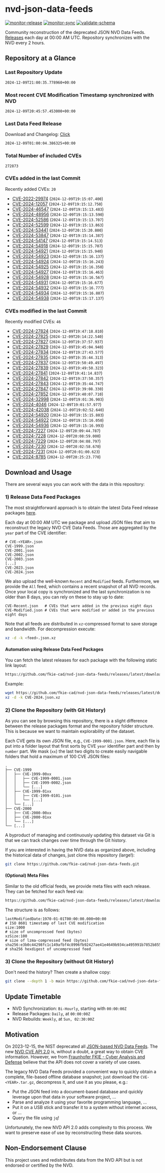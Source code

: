 # nvd-json-data-feeds

[![monitor-release](https://github.com/fkie-cad/nvd-json-data-feeds/actions/workflows/monitor_release.yml/badge.svg)](https://github.com/fkie-cad/nvd-json-data-feeds/actions/workflows/monitor_release.yml)
[![monitor-sync](https://github.com/fkie-cad/nvd-json-data-feeds/actions/workflows/monitor_sync.yml/badge.svg)](https://github.com/fkie-cad/nvd-json-data-feeds/actions/workflows/monitor_sync.yml)
[![validate-schema](https://github.com/fkie-cad/nvd-json-data-feeds/actions/workflows/validate_schema.yml/badge.svg)](https://github.com/fkie-cad/nvd-json-data-feeds/actions/workflows/validate_schema.yml)

Community reconstruction of the deprecated JSON NVD Data Feeds.
[Releases](https://github.com/fkie-cad/nvd-json-data-feeds/releases/latest) each day at 00:00 AM UTC.
Repository synchronizes with the NVD every 2 hours.

## Repository at a Glance

### Last Repository Update

```plain
2024-12-09T21:00:35.778960+00:00
```

### Most recent CVE Modification Timestamp synchronized with NVD

```plain
2024-12-09T20:45:57.453000+00:00
```

### Last Data Feed Release

Download and Changelog: [Click](https://github.com/fkie-cad/nvd-json-data-feeds/releases/latest)

```plain
2024-12-09T01:00:04.386325+00:00
```

### Total Number of included CVEs

```plain
272873
```

### CVEs added in the last Commit

Recently added CVEs: `20`

- [CVE-2022-29974](CVE-2022/CVE-2022-299xx/CVE-2022-29974.json) (`2024-12-09T19:15:07.400`)
- [CVE-2024-12057](CVE-2024/CVE-2024-120xx/CVE-2024-12057.json) (`2024-12-09T19:15:12.750`)
- [CVE-2024-46547](CVE-2024/CVE-2024-465xx/CVE-2024-46547.json) (`2024-12-09T19:15:13.483`)
- [CVE-2024-48956](CVE-2024/CVE-2024-489xx/CVE-2024-48956.json) (`2024-12-09T19:15:13.590`)
- [CVE-2024-52586](CVE-2024/CVE-2024-525xx/CVE-2024-52586.json) (`2024-12-09T19:15:13.707`)
- [CVE-2024-52599](CVE-2024/CVE-2024-525xx/CVE-2024-52599.json) (`2024-12-09T19:15:13.863`)
- [CVE-2024-53441](CVE-2024/CVE-2024-534xx/CVE-2024-53441.json) (`2024-12-09T20:15:20.800`)
- [CVE-2024-53847](CVE-2024/CVE-2024-538xx/CVE-2024-53847.json) (`2024-12-09T19:15:14.387`)
- [CVE-2024-54147](CVE-2024/CVE-2024-541xx/CVE-2024-54147.json) (`2024-12-09T19:15:14.513`)
- [CVE-2024-54918](CVE-2024/CVE-2024-549xx/CVE-2024-54918.json) (`2024-12-09T19:15:15.707`)
- [CVE-2024-54921](CVE-2024/CVE-2024-549xx/CVE-2024-54921.json) (`2024-12-09T19:15:15.940`)
- [CVE-2024-54923](CVE-2024/CVE-2024-549xx/CVE-2024-54923.json) (`2024-12-09T19:15:16.137`)
- [CVE-2024-54924](CVE-2024/CVE-2024-549xx/CVE-2024-54924.json) (`2024-12-09T19:15:16.243`)
- [CVE-2024-54925](CVE-2024/CVE-2024-549xx/CVE-2024-54925.json) (`2024-12-09T19:15:16.350`)
- [CVE-2024-54927](CVE-2024/CVE-2024-549xx/CVE-2024-54927.json) (`2024-12-09T19:15:16.463`)
- [CVE-2024-54928](CVE-2024/CVE-2024-549xx/CVE-2024-54928.json) (`2024-12-09T19:15:16.567`)
- [CVE-2024-54931](CVE-2024/CVE-2024-549xx/CVE-2024-54931.json) (`2024-12-09T19:15:16.677`)
- [CVE-2024-54932](CVE-2024/CVE-2024-549xx/CVE-2024-54932.json) (`2024-12-09T19:15:16.777`)
- [CVE-2024-54934](CVE-2024/CVE-2024-549xx/CVE-2024-54934.json) (`2024-12-09T19:15:16.887`)
- [CVE-2024-54938](CVE-2024/CVE-2024-549xx/CVE-2024-54938.json) (`2024-12-09T19:15:17.137`)


### CVEs modified in the last Commit

Recently modified CVEs: `46`

- [CVE-2024-27824](CVE-2024/CVE-2024-278xx/CVE-2024-27824.json) (`2024-12-09T19:47:18.810`)
- [CVE-2024-27825](CVE-2024/CVE-2024-278xx/CVE-2024-27825.json) (`2024-12-09T20:14:22.540`)
- [CVE-2024-27827](CVE-2024/CVE-2024-278xx/CVE-2024-27827.json) (`2024-12-09T19:37:57.937`)
- [CVE-2024-27829](CVE-2024/CVE-2024-278xx/CVE-2024-27829.json) (`2024-12-09T19:45:04.940`)
- [CVE-2024-27834](CVE-2024/CVE-2024-278xx/CVE-2024-27834.json) (`2024-12-09T19:27:43.577`)
- [CVE-2024-27835](CVE-2024/CVE-2024-278xx/CVE-2024-27835.json) (`2024-12-09T19:35:44.313`)
- [CVE-2024-27837](CVE-2024/CVE-2024-278xx/CVE-2024-27837.json) (`2024-12-09T19:50:49.497`)
- [CVE-2024-27839](CVE-2024/CVE-2024-278xx/CVE-2024-27839.json) (`2024-12-09T19:49:50.323`)
- [CVE-2024-27841](CVE-2024/CVE-2024-278xx/CVE-2024-27841.json) (`2024-12-09T19:41:14.837`)
- [CVE-2024-27842](CVE-2024/CVE-2024-278xx/CVE-2024-27842.json) (`2024-12-09T19:37:50.357`)
- [CVE-2024-27843](CVE-2024/CVE-2024-278xx/CVE-2024-27843.json) (`2024-12-09T19:35:44.747`)
- [CVE-2024-27847](CVE-2024/CVE-2024-278xx/CVE-2024-27847.json) (`2024-12-09T19:39:08.330`)
- [CVE-2024-27852](CVE-2024/CVE-2024-278xx/CVE-2024-27852.json) (`2024-12-09T19:40:07.710`)
- [CVE-2024-32998](CVE-2024/CVE-2024-329xx/CVE-2024-32998.json) (`2024-12-09T19:01:36.903`)
- [CVE-2024-4046](CVE-2024/CVE-2024-40xx/CVE-2024-4046.json) (`2024-12-09T19:01:57.977`)
- [CVE-2024-42038](CVE-2024/CVE-2024-420xx/CVE-2024-42038.json) (`2024-12-09T19:02:52.640`)
- [CVE-2024-54920](CVE-2024/CVE-2024-549xx/CVE-2024-54920.json) (`2024-12-09T19:15:15.803`)
- [CVE-2024-54922](CVE-2024/CVE-2024-549xx/CVE-2024-54922.json) (`2024-12-09T19:15:16.050`)
- [CVE-2024-54936](CVE-2024/CVE-2024-549xx/CVE-2024-54936.json) (`2024-12-09T19:15:16.993`)
- [CVE-2024-7227](CVE-2024/CVE-2024-72xx/CVE-2024-7227.json) (`2024-12-09T20:09:44.787`)
- [CVE-2024-7228](CVE-2024/CVE-2024-72xx/CVE-2024-7228.json) (`2024-12-09T20:08:59.000`)
- [CVE-2024-7229](CVE-2024/CVE-2024-72xx/CVE-2024-7229.json) (`2024-12-09T20:04:08.797`)
- [CVE-2024-7230](CVE-2024/CVE-2024-72xx/CVE-2024-7230.json) (`2024-12-09T20:02:58.670`)
- [CVE-2024-7231](CVE-2024/CVE-2024-72xx/CVE-2024-7231.json) (`2024-12-09T20:01:00.623`)
- [CVE-2024-8785](CVE-2024/CVE-2024-87xx/CVE-2024-8785.json) (`2024-12-09T20:25:23.770`)


## Download and Usage

There are several ways you can work with the data in this repository:

### 1) Release Data Feed Packages

The most straightforward approach is to obtain the latest Data Feed release packages [here](https://github.com/fkie-cad/nvd-json-data-feeds/releases/latest).

Each day at 00:00 AM UTC we package and upload JSON files that aim to reconstruct the legacy NVD CVE Data Feeds.
Those are aggregated by the `year` part of the CVE identifier:

```
# CVE-<YEAR>.json
CVE-1999.json
CVE-2001.json
CVE-2002.json
CVE-2003.json
[...]
CVE-2023.json
CVE-2024.json
```

We also upload the well-known `Recent` and `Modified` feeds.
Furthermore, we provide the `All` feed, which contains a recent snapshot of all NVD records.
Once your local copy is synchronized and the last synchronization is no older than 8 days, you can rely on these to stay up to date:

```plain
CVE-Recent.json   # CVEs that were added in the previous eight days
CVE-Modified.json # CVEs that were modified or added in the previous eight days
```

Note that all feeds are distributed in `xz`-compressed format to save storage and bandwidth.
For decompression execute:

```sh
xz -d -k <feed>.json.xz
```

#### Automation using Release Data Feed Packages

You can fetch the latest releases for each package with the following static link layout:

```sh
https://github.com/fkie-cad/nvd-json-data-feeds/releases/latest/download/CVE-<YEAR>.json.xz
```

Example:

```sh
wget https://github.com/fkie-cad/nvd-json-data-feeds/releases/latest/download/CVE-2024.json.xz
xz -d -k CVE-2024.json.xz
```

### 2) Clone the Repository (with Git History)

As you can see by browsing this repository, there is a slight difference between the release packages format and the repository folder structure.
This is because we want to maintain explorability of the dataset.

Each CVE gets its own JSON file, e.g., `CVE-1999-0001.json`.
Here, each file is put into a folder layout that first sorts by CVE `year` identifier part and then by `number` part.
We mask (`xx`) the last two digits to create easily navigable folders that hold a maximum of 100 CVE JSON files:

```plain
.
├── CVE-1999
│   ├── CVE-1999-00xx
│   │   ├── CVE-1999-0001.json
│   │   ├── CVE-1999-0002.json
│   │   └── [...]
│   ├── CVE-1999-01xx
│   │   ├── CVE-1999-0101.json
│   │   └── [...]
│   └── [...]
├── CVE-2000
│   ├── CVE-2000-00xx
│   ├── CVE-2000-01xx
│   └── [...]
└── [...]
```

A byproduct of managing and continuously updating this dataset via Git is that we can track changes over time through the Git history.

If you are interested in having the NVD data as organized above, including the historical data of changes, just clone this repository (large!):

```sh
git clone https://github.com/fkie-cad/nvd-json-data-feeds.git
```

#### (Optional) Meta Files

Similar to the old official feeds, we provide meta files with each release. They can be fetched for each feed via:

```sh
https://github.com/fkie-cad/nvd-json-data-feeds/releases/latest/download/CVE-<YEAR>.meta
```

The structure is as follows:

```plain
lastModifiedDate:1970-01-01T00:00:00.000+00:00                          # ISO 8601 timestamp of last CVE modification
size:1000                                                               # size of uncompressed feed (bytes)
xzSize:100                                                              # size of lzma-compressed feed (bytes)
sha256:e3b0c44298fc1c149afbf4c8996fb92427ae41e4649b934ca495991b7852b855 # sha256 hexdigest of uncompressed feed
```

### 3) Clone the Repository (without Git History)

Don't need the history? Then create a shallow copy:

```sh
git clone --depth 1 -b main https://github.com/fkie-cad/nvd-json-data-feeds.git
```


## Update Timetable

* NVD Synchronization: `Bi-Hourly`, starting with `00:00:00Z`
* Release Packages: `Daily`, at `00:00:00Z`
* NVD Rebuilds: `Weekly`, at `Sun, 02:30:00Z`


## Motivation

On 2023-12-15, the NIST deprecated all [JSON-based NVD Data Feeds](https://nvd.nist.gov/vuln/data-feeds#divRetirementBanner-1).
The new [NVD CVE API 2.0](https://nvd.nist.gov/developers/vulnerabilities) is, without a doubt, a great way to obtain CVE information.
However, we from [Fraunhofer FKIE - Cyber Analysis and Defense](https://www.fkie.fraunhofer.de/en/departments/cad.html) believe that the API does not cover a variety of use cases.

The legacy NVD Data Feeds provided a convenient way to quickly obtain a complete, file-based offline database snapshot; just download the `CVE-<YEAR>.tar.gz`, decompress it, and use it as you please, e.g.:

- Put the JSON feed into a document-based database and quickly leverage upon that data in your software project, ...
- Parse and analyze it using your favorite programming language, ...
- Put it on a USB stick and transfer it to a system without internet access, or ...
- Query the file using `jq`!

Unfortunately, the new NVD API 2.0 adds complexity to this process.
We want to preserve ease of use by reconstructing these data sources.

## Non-Endorsement Clause

This project uses and redistributes data from the NVD API but is not endorsed or certified by the NVD.
